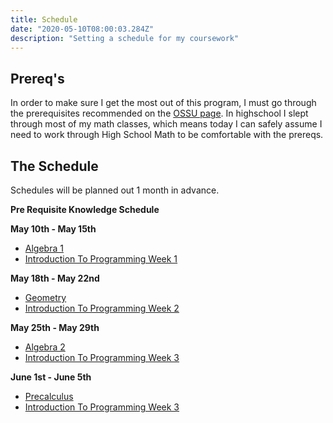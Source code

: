 ```yaml
---
title: Schedule
date: "2020-05-10T08:00:03.284Z"
description: "Setting a schedule for my coursework"
---
```


## Prereq's
In order to make sure I get the most out of this program, I must go through the prerequisites recommended on the [OSSU page](https://github.com/ossu/computer-science). In highschool I slept through most of my math classes, which means today I can safely assume I need to work through High School Math to be comfortable with the prereqs.


## The Schedule
Schedules will be planned out 1 month in advance.

**Pre Requisite Knowledge Schedule**

**May 10th - May 15th** 
- [Algebra 1](https://www.khanacademy.org/math/high-school-math/algebra)
- [Introduction To Programming Week 1](https://www.coursera.org/specializations/computer-fundamentals)

**May 18th - May 22nd**
- [Geometry](https://www.khanacademy.org/math/high-school-math/geometry)
- [Introduction To Programming Week 2](https://www.coursera.org/specializations/computer-fundamentals)
  
**May 25th - May 29th**
- [Algebra 2](https://www.khanacademy.org/math/high-school-math/algebra2)
- [Introduction To Programming Week 3](https://www.coursera.org/specializations/computer-fundamentals)
  
**June 1st - June 5th**
- [Precalculus](https://www.khanacademy.org/math/high-school-math/precalculus)
- [Introduction To Programming Week 3](https://www.coursera.org/specializations/computer-fundamentals)
